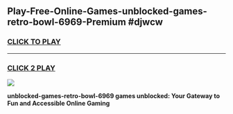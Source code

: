 
## Play-Free-Online-Games-unblocked-games-retro-bowl-6969-Premium #djwcw
<h3>
<a href="https://premium.freeplayer.one?title=unblocked-games-retro-bowl-6969&ref=8M">CLICK TO PLAY</a></h3>
<hr>

<h3>
<a href="https://premium.freeplayer.one?title=unblocked-games-retro-bowl-6969&ref=8M">CLICK 2 PLAY</a>
  
</h3>

<a href="https://premium.freeplayer.one?title=unblocked-games-retro-bowl-6969&ref=8M"><img src="https://clearcache.store/games.png"></a>


**unblocked-games-retro-bowl-6969 games unblocked: Your Gateway to Fun and Accessible Online Gaming**
